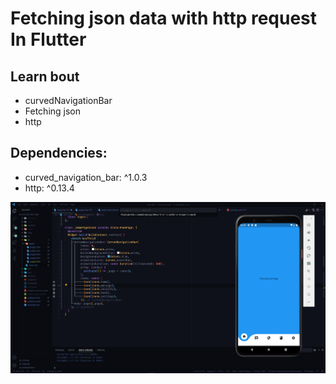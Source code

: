 # Fetching json data with http request In Flutter

## Learn bout
- curvedNavigationBar
- Fetching json
- http


## Dependencies:
- curved_navigation_bar: ^1.0.3
- http: ^0.13.4

![](imgs/Screenshot_1.png)

